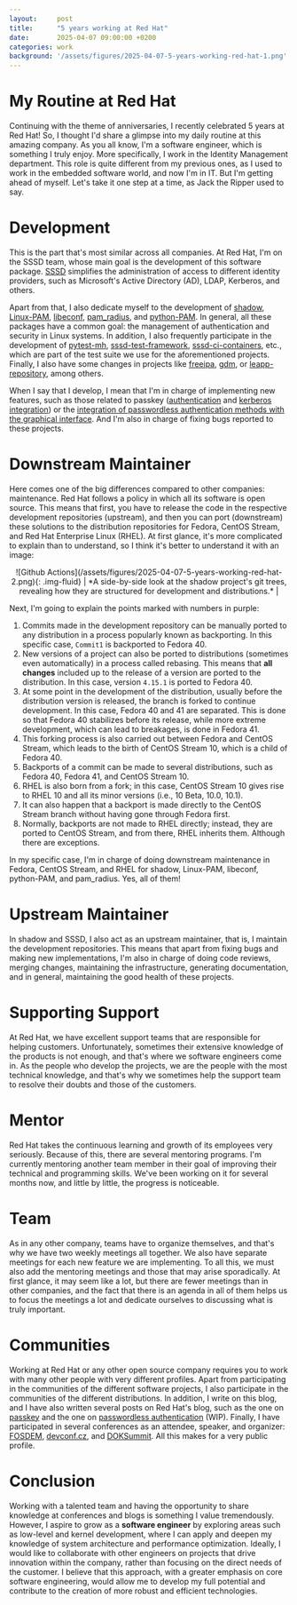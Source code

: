 ```yaml
---
layout:     post
title:      "5 years working at Red Hat"
date:       2025-04-07 09:00:00 +0200
categories: work
background: '/assets/figures/2025-04-07-5-years-working-red-hat-1.png'
---
```


# My Routine at Red Hat

Continuing with the theme of anniversaries, I recently celebrated 5 years at Red Hat! So, I thought I'd share a glimpse into my daily routine at this amazing company. As you all know, I'm a software engineer, which is something I truly enjoy. More specifically, I work in the Identity Management department. This role is quite different from my previous ones, as I used to work in the embedded software world, and now I'm in IT. But I'm getting ahead of myself. Let's take it one step at a time, as Jack the Ripper used to say.

# Development

This is the part that's most similar across all companies. At Red Hat, I'm on the SSSD team, whose main goal is the development of this software package. [SSSD](https://github.com/SSSD/sssd) simplifies the administration of access to different identity providers, such as Microsoft's Active Directory (AD), LDAP, Kerberos, and others.

Apart from that, I also dedicate myself to the development of [shadow](https://github.com/shadow-maint/shadow), [Linux-PAM](https://github.com/linux-pam/linux-pam), [libeconf](https://github.com/openSUSE/libeconf), [pam_radius](https://github.com/FreeRADIUS/pam_radius), and [python-PAM](https://github.com/FirefighterBlu3/python-pam). In general, all these packages have a common goal: the management of authentication and security in Linux systems. In addition, I also frequently participate in the development of [pytest-mh](https://github.com/next-actions/pytest-mh), [sssd-test-framework](https://github.com/SSSD/sssd-test-framework/), [sssd-ci-containers](https://github.com/SSSD/sssd-ci-containers), etc., which are part of the test suite we use for the aforementioned projects. Finally, I also have some changes in projects like [freeipa](https://github.com/freeipa/freeipa), [gdm](https://gitlab.gnome.org/GNOME/gdm/), or [leapp-repository](https://github.com/oamg/leapp-repository/), among others.

When I say that I develop, I mean that I'm in charge of implementing new features, such as those related to passkey ([authentication](https://sssd.io/design-pages/passkey_authentication.html) and [kerberos integration](https://sssd.io/design-pages/passkey_kerberos.html)) or the [integration of passwordless authentication methods with the graphical interface](https://github.com/SSSD/sssd.io/pull/79). And I'm also in charge of fixing bugs reported to these projects.

# Downstream Maintainer

Here comes one of the big differences compared to other companies: maintenance. Red Hat follows a policy in which all its software is open source. This means that first, you have to release the code in the respective development repositories (upstream), and then you can port (downstream) these solutions to the distribution repositories for Fedora, CentOS Stream, and Red Hat Enterprise Linux (RHEL). At first glance, it's more complicated to explain than to understand, so I think it's better to understand it with an image:

<div style="text-align: center;" markdown="1">
![Github Actions](/assets/figures/2025-04-07-5-years-working-red-hat-2.png){: .img-fluid}
| *A side-by-side look at the shadow project's git trees, revealing how they are structured for development and distributions.* |
</div>

Next, I'm going to explain the points marked with numbers in purple:

1.  Commits made in the development repository can be manually ported to any distribution in a process popularly known as backporting. In this specific case, `Commit1` is backported to Fedora 40.
2.  New versions of a project can also be ported to distributions (sometimes even automatically) in a process called rebasing. This means that **all changes** included up to the release of a version are ported to the distribution. In this case, version `4.15.1` is ported to Fedora 40.
3.  At some point in the development of the distribution, usually before the distribution version is released, the branch is forked to continue development. In this case, Fedora 40 and 41 are separated. This is done so that Fedora 40 stabilizes before its release, while more extreme development, which can lead to breakages, is done in Fedora 41.
4.  This forking process is also carried out between Fedora and CentOS Stream, which leads to the birth of CentOS Stream 10, which is a child of Fedora 40.
5.  Backports of a commit can be made to several distributions, such as Fedora 40, Fedora 41, and CentOS Stream 10.
6.  RHEL is also born from a fork; in this case, CentOS Stream 10 gives rise to RHEL 10 and all its minor versions (i.e., 10 Beta, 10.0, 10.1).
7.  It can also happen that a backport is made directly to the CentOS Stream branch without having gone through Fedora first.
8.  Normally, backports are not made to RHEL directly; instead, they are ported to CentOS Stream, and from there, RHEL inherits them. Although there are exceptions.

In my specific case, I'm in charge of doing downstream maintenance in Fedora, CentOS Stream, and RHEL for shadow, Linux-PAM, libeconf, python-PAM, and pam_radius. Yes, all of them!

# Upstream Maintainer

In shadow and SSSD, I also act as an upstream maintainer, that is, I maintain the development repositories. This means that apart from fixing bugs and making new implementations, I'm also in charge of doing code reviews, merging changes, maintaining the infrastructure, generating documentation, and in general, maintaining the good health of these projects.

# Supporting Support

At Red Hat, we have excellent support teams that are responsible for helping customers. Unfortunately, sometimes their extensive knowledge of the products is not enough, and that's where we software engineers come in. As the people who develop the projects, we are the people with the most technical knowledge, and that's why we sometimes help the support team to resolve their doubts and those of the customers.

# Mentor

Red Hat takes the continuous learning and growth of its employees very seriously. Because of this, there are several mentoring programs. I'm currently mentoring another team member in their goal of improving their technical and programming skills. We've been working on it for several months now, and little by little, the progress is noticeable.

# Team

As in any other company, teams have to organize themselves, and that's why we have two weekly meetings all together. We also have separate meetings for each new feature we are implementing. To all this, we must also add the mentoring meetings and those that may arise sporadically. At first glance, it may seem like a lot, but there are fewer meetings than in other companies, and the fact that there is an agenda in all of them helps us to focus the meetings a lot and dedicate ourselves to discussing what is truly important.

# Communities

Working at Red Hat or any other open source company requires you to work with many other people with very different profiles. Apart from participating in the communities of the different software projects, I also participate in the communities of the different distributions. In addition, I write on this blog, and I have also written several posts on Red Hat's blog, such as the one on [passkey](https://www.redhat.com/en/blog/passkey-with-rhel) and the one on [passwordless authentication](https://github.com/SSSD/sssd.io/pull/79) (WIP). Finally, I have participated in several conferences as an attendee, speaker, and organizer: [FOSDEM](https://archive.fosdem.org/2024/schedule/event/fosdem-2024-2169-passwordless-authentication-in-the-gui/), [devconf.cz](https://devconfcz2023.sched.com/event/1MYgz/fido2-authentication-for-centrally-managed-users), and [DOKSummit](https://doksummit.com/programa/). All this makes for a very public profile.

# Conclusion

Working with a talented team and having the opportunity to share knowledge at conferences and blogs is something I value tremendously. However, I aspire to grow as a **software engineer** by exploring areas such as low-level and kernel development, where I can apply and deepen my knowledge of system architecture and performance optimization. Ideally, I would like to collaborate with other engineers on projects that drive innovation within the company, rather than focusing on the direct needs of the customer. I believe that this approach, with a greater emphasis on core software engineering, would allow me to develop my full potential and contribute to the creation of more robust and efficient technologies.
